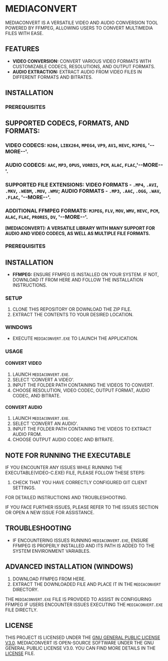 # MEDIACONVERT

MEDIACONVERT IS A VERSATILE VIDEO AND AUDIO CONVERSION TOOL POWERED BY FFMPEG, ALLOWING USERS TO CONVERT MULTIMEDIA FILES WITH EASE.

## FEATURES

- **VIDEO CONVERSION:** CONVERT VARIOUS VIDEO FORMATS WITH CUSTOMIZABLE CODECS, RESOLUTIONS, AND OUTPUT FORMATS.
- **AUDIO EXTRACTION:** EXTRACT AUDIO FROM VIDEO FILES IN DIFFERENT FORMATS AND BITRATES.

## INSTALLATION

### PREREQUISITES

## SUPPORTED CODECS, FORMATS, AND FORMATS:

### VIDEO CODECS: `H264`, `LIBX264`, `MPEG4`, `VP9`, `AV1`, `HEVC`, `MJPEG`, '--MORE--'.
### AUDIO CODECS: `AAC`, `MP3`, `OPUS`, `VORBIS`, `PCM`, `ALAC`, `FLAC`,'--MORE--'.
### SUPPORTED FILE EXTENSIONS: VIDEO FORMATS - `.MP4`, `.AVI`, `.MKV`, `.WEBM`, `.MOV`, `.WMV`; AUDIO FORMATS - `.MP3`, `.AAC`, `.OGG`, `.WAV`, `.FLAC`, '--MORE--'.
### ADDITIONAL FFMPEG FORMATS: `MJPEG`, `FLV`, `MOV`, `WMV`, `HEVC`, `PCM`, `ALAC`, `FLAC`, `PRORES`, `DV`, '--MORE--'.

**[MEDIACONVERT]: A VERSATILE LIBRARY WITH MANY SUPPORT FOR AUDIO AND VIDEO CODECS, AS WELL AS MULTIPLE FILE FORMATS.**

### PREREQUISITES

## INSTALLATION
- **FFMPEG:** ENSURE FFMPEG IS INSTALLED ON YOUR SYSTEM. IF NOT, DOWNLOAD IT FROM HERE AND FOLLOW THE INSTALLATION INSTRUCTIONS.

### SETUP

1. CLONE THIS REPOSITORY OR DOWNLOAD THE ZIP FILE.
2. EXTRACT THE CONTENTS TO YOUR DESIRED LOCATION.

### WINDOWS

- EXECUTE `MEDIACONVERT.EXE` TO LAUNCH THE APPLICATION.

### USAGE

#### CONVERT VIDEO

1. LAUNCH `MEDIACONVERT.EXE`.
2. SELECT 'CONVERT A VIDEO'.
3. INPUT THE FOLDER PATH CONTAINING THE VIDEOS TO CONVERT.
4. CHOOSE RESOLUTION, VIDEO CODEC, OUTPUT FORMAT, AUDIO CODEC, AND BITRATE.

#### CONVERT AUDIO

1. LAUNCH `MEDIACONVERT.EXE`.
2. SELECT 'CONVERT AN AUDIO'.
3. INPUT THE FOLDER PATH CONTAINING THE VIDEOS TO EXTRACT AUDIO FROM.
4. CHOOSE OUTPUT AUDIO CODEC AND BITRATE.

## NOTE FOR RUNNING THE EXECUTABLE

IF YOU ENCOUNTER ANY ISSUES WHILE RUNNING THE EXECUTABLE(VIDEO-C.EXE) FILE, PLEASE FOLLOW THESE STEPS:

1. CHECK THAT YOU HAVE CORRECTLY CONFIGURED GIT CLIENT SETTINGS.

FOR DETAILED INSTRUCTIONS AND TROUBLESHOOTING.

IF YOU FACE FURTHER ISSUES, PLEASE REFER TO THE ISSUES SECTION OR OPEN A NEW ISSUE FOR ASSISTANCE.

## TROUBLESHOOTING

- IF ENCOUNTERING ISSUES RUNNING `MEDIACONVERT.EXE`, ENSURE FFMPEG IS PROPERLY INSTALLED AND ITS PATH IS ADDED TO THE SYSTEM ENVIRONMENT VARIABLES.

## ADVANCED INSTALLATION (WINDOWS)

1. DOWNLOAD FFMPEG FROM HERE.
2. EXTRACT THE DOWNLOADED FILE AND PLACE IT IN THE `MEDIACONVERT` DIRECTORY.

THE `MEDIACONVERT.EXE` FILE IS PROVIDED TO ASSIST IN CONFIGURING FFMPEG IF USERS ENCOUNTER ISSUES EXECUTING THE `MEDIACONVERT.EXE` FILE DIRECTLY.

## LICENSE

THIS PROJECT IS LICENSED UNDER THE [GNU GENERAL PUBLIC LICENSE V3.0](LICENSE).
MEDIACONVERT IS OPEN-SOURCE SOFTWARE UNDER THE GNU GENERAL PUBLIC LICENSE V3.0. YOU CAN FIND MORE DETAILS IN THE [LICENSE](LICENSE) FILE.
